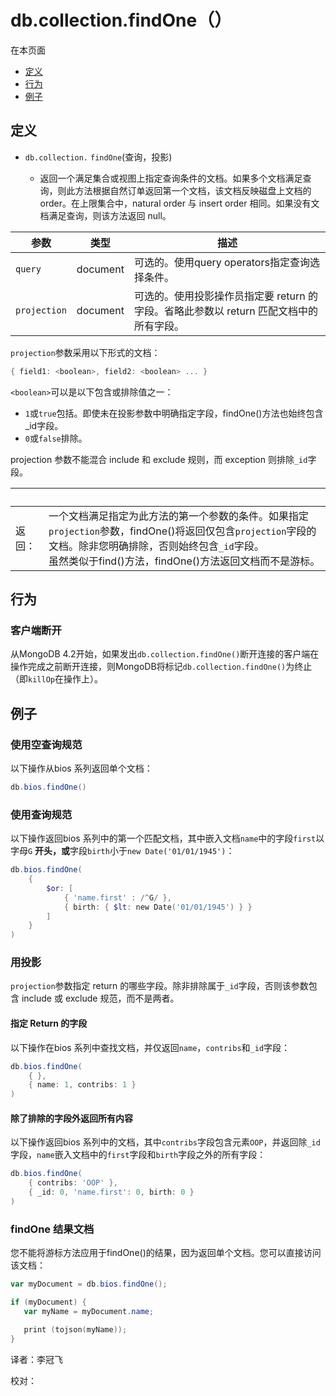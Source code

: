 # [ ](#)db.collection.findOne（）

[]()

在本页面

*   [定义](#definition)
*   [行为](#behavior)
*   [例子](#examples)

## <span id="definition">定义</span>

*   `db.collection.` `findOne`(查询，投影)

       *   返回一个满足集合或视图上指定查询条件的文档。如果多个文档满足查询，则此方法根据自然订单返回第一个文档，该文档反映磁盘上文档的 order。在上限集合中，natural order 与 insert order 相同。如果没有文档满足查询，则该方法返回 null。

| 参数         | 类型     | 描述                                                         |
| ------------ | -------- | ------------------------------------------------------------ |
| `query`      | document | 可选的。使用query operators指定查询选择条件。                |
| `projection` | document | 可选的。使用投影操作员指定要 return 的字段。省略此参数以 return 匹配文档中的所有字段。 |

`projection`参数采用以下形式的文档：

```powershell
{ field1: <boolean>, field2: <boolean> ... }
```

`<boolean>`可以是以下包含或排除值之一：

*   `1`或`true`包括。即使未在投影参数中明确指定字段，findOne()方法也始终包含_id字段。
*   `0`或`false`排除。

projection 参数不能混合 include 和 exclude 规则，而 exception 则排除`_id`字段。

| <br /> |                                                              |
| ------ | ------------------------------------------------------------ |
| 返回： | 一个文档满足指定为此方法的第一个参数的条件。如果指定`projection`参数，findOne()将返回仅包含`projection`字段的文档。除非您明确排除，否则始终包含`_id`字段。 <br/>虽然类似于find()方法，findOne()方法返回文档而不是游标。 |

## <span id="behavior">行为</span>

### 客户端断开

从MongoDB 4.2开始，如果发出`db.collection.findOne()`断开连接的客户端在操作完成之前断开连接，则MongoDB将标记`db.collection.findOne()`为终止（即`killOp`在操作上）。

## <span id="examples">例子</span>

### 使用空查询规范

以下操作从bios 系列返回单个文档：

```powershell
db.bios.findOne()
```

### 使用查询规范

以下操作返回bios 系列中的第一个匹配文档，其中嵌入文档`name`中的字段`first`以字母`G` **开头，或**字段`birth`小于`new Date('01/01/1945')`：

```powershell
db.bios.findOne(
    {
        $or: [
            { 'name.first' : /^G/ },
            { birth: { $lt: new Date('01/01/1945') } }
        ]
    }
)
```

### 用投影

`projection`参数指定 return 的哪些字段。除非排除属于`_id`字段，否则该参数包含 include 或 exclude 规范，而不是两者。

#### 指定 Return 的字段

以下操作在bios 系列中查找文档，并仅返回`name`，`contribs`和`_id`字段：

```powershell
db.bios.findOne(
    { },
    { name: 1, contribs: 1 }
)
```

#### 除了排除的字段外返回所有内容

以下操作返回bios 系列中的文档，其中`contribs`字段包含元素`OOP`，并返回除`_id`字段，`name`嵌入文档中的`first`字段和`birth`字段之外的所有字段：

```powershell
db.bios.findOne(
    { contribs: 'OOP' },
    { _id: 0, 'name.first': 0, birth: 0 }
)
```

### findOne 结果文档

您不能将游标方法应用于findOne()的结果，因为返回单个文档。您可以直接访问该文档：

```powershell
var myDocument = db.bios.findOne();

if (myDocument) {
   var myName = myDocument.name;

   print (tojson(myName));
}
```



译者：李冠飞

校对：